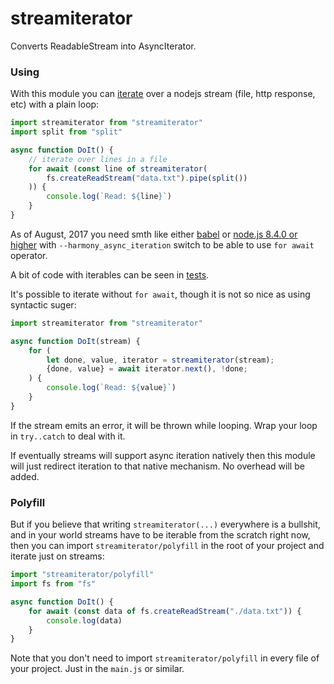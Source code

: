 # streamiterator
Converts ReadableStream into AsyncIterator.

### Using ###

With this module you can [iterate](https://github.com/tc39/proposal-async-iteration) over a nodejs stream (file, http response, etc) with a plain loop:

```js
import streamiterator from "streamiterator"
import split from "split"

async function DoIt() {
	// iterate over lines in a file
	for await (const line of streamiterator(
		fs.createReadStream("data.txt").pipe(split())
	)) {
		console.log(`Read: ${line}`)
	}
}
```

As of August, 2017 you need smth like either [babel](http://babeljs.io/) or [node.js 8.4.0 or higher](https://nodejs.org/) with `--harmony_async_iteration` switch to be able to use `for await` operator.

A bit of code with iterables can be seen in [tests](https://github.com/vadzim/streamiterator/blob/master/source/streamiterator.test.js).

It's possible to iterate without `for await`, though it is not so nice as using syntactic suger:

```js
import streamiterator from "streamiterator"

async function DoIt(stream) {
	for (
		let done, value, iterator = streamiterator(stream);
		{done, value} = await iterator.next(), !done;
	) {
		console.log(`Read: ${value}`)
	}
}
```

If the stream emits an error, it will be thrown while looping. Wrap your loop in `try..catch` to deal with it.

If eventually streams will support async iteration natively then this module will just redirect iteration to that native mechanism. No overhead will be added.

### Polyfill ###

But if you believe that writing `streamiterator(...)` everywhere is a bullshit, and in your world streams have to be iterable from the scratch right now, then you can import `streamiterator/polyfill` in the root of your project and iterate just on streams:

```js
import "streamiterator/polyfill"
import fs from "fs"

async function DoIt() {
	for await (const data of fs.createReadStream("./data.txt")) {
		console.log(data)
	}
}
```

Note that you don't need to import `streamiterator/polyfill` in every file of your project. Just in the `main.js` or similar.
